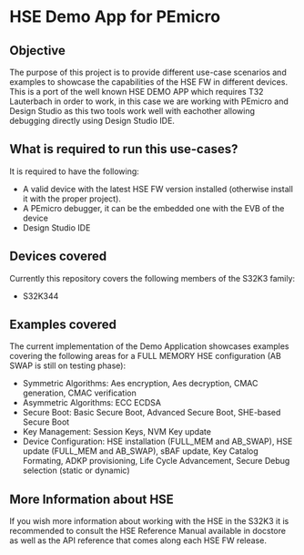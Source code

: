 # HSE Demo App for PEmicro

## Objective
The purpose of this project is to provide different use-case scenarios and examples to showcase the capabilities of the HSE FW in different devices. This is a port of the well known HSE DEMO APP which requires T32 Lauterbach in order to work, in this case we are working with PEmicro and Design Studio as this two tools work well with eachother allowing debugging directly using Design Studio IDE.

## What is required to run this use-cases?
It is required to have the following:
- A valid device with the latest HSE FW version installed (otherwise install it with the proper project). 
- A PEmicro debugger, it can be the embedded one with the EVB of the device
- Design Studio IDE

## Devices covered
Currently this repository covers the following members of the S32K3 family:
- S32K344

## Examples covered
The current implementation of the Demo Application showcases examples covering the following areas for a FULL MEMORY HSE configuration (AB SWAP is still on testing phase):
- Symmetric Algorithms: Aes encryption, Aes decryption, CMAC generation, CMAC verification
- Asymmetric Algorithms: ECC ECDSA
- Secure Boot: Basic Secure Boot, Advanced Secure Boot, SHE-based Secure Boot
- Key Management: Session Keys, NVM Key update
- Device Configuration: HSE installation (FULL_MEM and AB_SWAP), HSE update (FULL_MEM and AB_SWAP), sBAF update, Key Catalog Formating, ADKP provisioning, Life Cycle Advancement, Secure Debug selection (static or dynamic)

## More Information about HSE
If you wish more information about working with the HSE in the S32K3 it is recommended to consult the HSE Reference Manual available in docstore as well as the API reference that comes along each HSE FW release.

